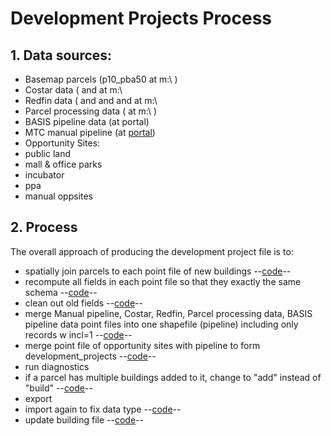 # Development Projects Process

## 1. Data sources:
* Basemap parcels (p10_pba50 at m:\ )
* Costar data ( and at m:\
* Redfin data ( and and and at m:\
* Parcel processing data ( at m:\ )
* BASIS pipeline data (at portal)
* MTC manual pipeline (at [portal](https://arcgis.ad.mtc.ca.gov/portal/home/item.html?id=3a85a3dbfbbb44f3b9250930b685f570))
* Opportunity Sites:
*  public land 
*  mall & office parks
*  incubator
*  ppa
*  manual oppsites

## 2. Process
The overall approach of producing the development project file is to:
* spatially join parcels to each point file of new buildings --[code](https://github.com/BayAreaMetro/petrale/blob/55f714d5353e345ca8c0955e32c7694cad6c8d50/basemap/development_projects.py#L286)--
* recompute all fields in each point file so that they exactly the same schema --[code](https://github.com/BayAreaMetro/petrale/blob/55f714d5353e345ca8c0955e32c7694cad6c8d50/basemap/development_projects.py#L289-L402)--
* clean out old fields --[code](https://github.com/BayAreaMetro/petrale/blob/55f714d5353e345ca8c0955e32c7694cad6c8d50/basemap/development_projects.py#L416-L428)--
* merge Manual pipeline, Costar, Redfin, Parcel processing data, BASIS pipeline data point files into one shapefile (pipeline) including only records w incl=1 --[code](https://github.com/BayAreaMetro/petrale/blob/55f714d5353e345ca8c0955e32c7694cad6c8d50/basemap/development_projects.py#L1229-L1237)--
* merge point file of opportunity sites with pipeline to form development_projects --[code](https://github.com/BayAreaMetro/petrale/blob/55f714d5353e345ca8c0955e32c7694cad6c8d50/basemap/development_projects.py#L1638-L1644)--
* run diagnostics
* if a parcel has multiple buildings added to it, change to "add" instead of "build" --[code](https://github.com/BayAreaMetro/petrale/blob/55f714d5353e345ca8c0955e32c7694cad6c8d50/basemap/development_projects.py#L2024-L2061)--
* export
* import again to fix data type --[code](https://github.com/BayAreaMetro/petrale/blob/55f714d5353e345ca8c0955e32c7694cad6c8d50/basemap/development_projects.py#L2111-L2186)--
* update building file --[code](https://github.com/BayAreaMetro/petrale/blob/55f714d5353e345ca8c0955e32c7694cad6c8d50/basemap/development_projects.py#L2200)--

